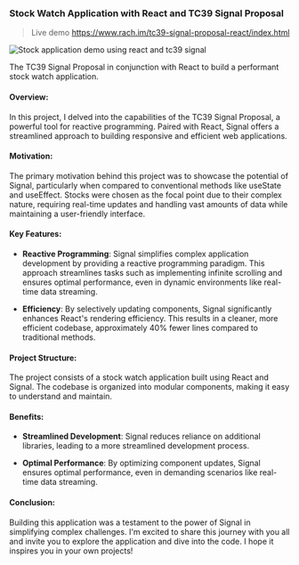 ### Stock Watch Application with React and TC39 Signal Proposal

> Live demo https://www.rach.im/tc39-signal-proposal-react/index.html


![Stock application demo using react and tc39 signal](https://github.com/arif-rachim/react-hook-signal/raw/main/assets/3-adaptive-list-stock-application.gif)


The TC39 Signal Proposal in conjunction with React to build a performant stock watch application. 

#### Overview:

In this project, I delved into the capabilities of the TC39 Signal Proposal, a powerful tool for reactive programming. Paired with React, Signal offers a streamlined approach to building responsive and efficient web applications.

#### Motivation:

The primary motivation behind this project was to showcase the potential of Signal, particularly when compared to conventional methods like useState and useEffect. Stocks were chosen as the focal point due to their complex nature, requiring real-time updates and handling vast amounts of data while maintaining a user-friendly interface.

#### Key Features:

- **Reactive Programming**: Signal simplifies complex application development by providing a reactive programming paradigm. This approach streamlines tasks such as implementing infinite scrolling and ensures optimal performance, even in dynamic environments like real-time data streaming.

- **Efficiency**: By selectively updating components, Signal significantly enhances React's rendering efficiency. This results in a cleaner, more efficient codebase, approximately 40% fewer lines compared to traditional methods.

#### Project Structure:

The project consists of a stock watch application built using React and Signal. The codebase is organized into modular components, making it easy to understand and maintain.

#### Benefits:

- **Streamlined Development**: Signal reduces reliance on additional libraries, leading to a more streamlined development process.

- **Optimal Performance**: By optimizing component updates, Signal ensures optimal performance, even in demanding scenarios like real-time data streaming.

#### Conclusion:

Building this application was a testament to the power of Signal in simplifying complex challenges. I'm excited to share this journey with you all and invite you to explore the application and dive into the code. I hope it inspires you in your own projects!
